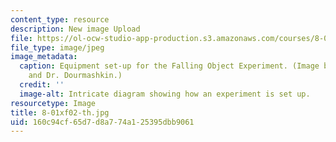 ```yaml
---
content_type: resource
description: New image Upload
file: https://ol-ocw-studio-app-production.s3.amazonaws.com/courses/8-01x-physics-i-classical-mechanics-with-an-experimental-focus-fall-2002/160c94cf65d7d8a774a125395dbb9061_8-01xf02-th.jpg
file_type: image/jpeg
image_metadata:
  caption: Equipment set-up for the Falling Object Experiment. (Image by Prof. King
    and Dr. Dourmashkin.)
  credit: ''
  image-alt: Intricate diagram showing how an experiment is set up.
resourcetype: Image
title: 8-01xf02-th.jpg
uid: 160c94cf-65d7-d8a7-74a1-25395dbb9061
---
```

